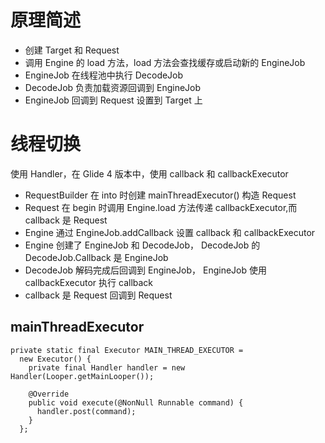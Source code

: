 # 原理简述
* 创建 Target 和 Request
* 调用 Engine 的 load 方法，load 方法会查找缓存或启动新的 EngineJob
* EngineJob 在线程池中执行 DecodeJob
* DecodeJob 负责加载资源回调到 EngineJob
* EngineJob 回调到 Request 设置到 Target 上

# 线程切换
使用 Handler，在 Glide 4 版本中，使用 callback 和 callbackExecutor
* RequestBuilder 在 into 时创建 mainThreadExecutor() 构造 Request
* Request 在 begin 时调用 Engine.load 方法传递 callbackExecutor,而 callback 是 Request
* Engine 通过 EngineJob.addCallback 设置 callback 和 callbackExecutor
* Engine 创建了 EngineJob 和 DecodeJob， DecodeJob 的 DecodeJob.Callback 是 EngineJob
* DecodeJob 解码完成后回调到 EngineJob， EngineJob 使用 callbackExecutor 执行 callback
* callback 是 Request 回调到 Request

## mainThreadExecutor

    private static final Executor MAIN_THREAD_EXECUTOR =
      new Executor() {
        private final Handler handler = new Handler(Looper.getMainLooper());

        @Override
        public void execute(@NonNull Runnable command) {
          handler.post(command);
        }
      };
      
